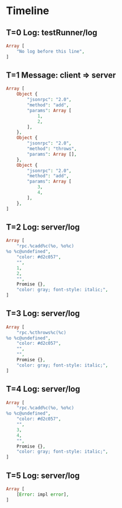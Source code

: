 # Timeline

## T=0 Log: testRunner/log

```php
Array [
    "No log before this line",
]
```

## T=1 Message: client => server

```php
Array [
    Object {
        "jsonrpc": "2.0",
        "method": "add",
        "params": Array [
            1,
            2,
        ],
    },
    Object {
        "jsonrpc": "2.0",
        "method": "throws",
        "params": Array [],
    },
    Object {
        "jsonrpc": "2.0",
        "method": "add",
        "params": Array [
            3,
            4,
        ],
    },
]
```

## T=2 Log: server/log

```php
Array [
    "rpc.%cadd%c(%o, %o%c)
%o %c@undefined",
    "color: #d2c057",
    "",
    1,
    2,
    "",
    Promise {},
    "color: gray; font-style: italic;",
]
```

## T=3 Log: server/log

```php
Array [
    "rpc.%cthrows%c(%c)
%o %c@undefined",
    "color: #d2c057",
    "",
    "",
    Promise {},
    "color: gray; font-style: italic;",
]
```

## T=4 Log: server/log

```php
Array [
    "rpc.%cadd%c(%o, %o%c)
%o %c@undefined",
    "color: #d2c057",
    "",
    3,
    4,
    "",
    Promise {},
    "color: gray; font-style: italic;",
]
```

## T=5 Log: server/log

```php
Array [
    [Error: impl error],
]
```

